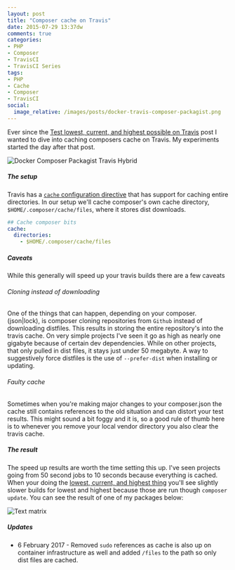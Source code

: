 ```yaml
---
layout: post
title: "Composer cache on Travis"
date: 2015-07-29 13:37dw
comments: true
categories:
- PHP
- Composer
- TravisCI
- TravisCI Series
tags:
- PHP
- Cache
- Composer
- TravisCI
social:
  image_relative: /images/posts/docker-travis-composer-packagist.png
---
```


Ever since the [Test lowest, current, and highest possible on Travis](/2015/06/test-lowest-current-and-highest-possible-on-travis/) post I wanted to dive into caching composers cache on Travis. My experiments started the day after that post. 

![Docker Composer Packagist Travis Hybrid](/images/posts/docker-travis-composer-packagist.png)

<!-- More -->

##### The setup #####

Travis has a [`cache` configuration directive](http://docs.travis-ci.com/user/caching/) that has support for caching entire directories. In our setup we'll cache composer's own cache directory, `$HOME/.composer/cache/files`,  where it stores dist downloads.

```yml
## Cache composer bits
cache:
  directories:
    - $HOME/.composer/cache/files
```

##### Caveats #####

While this generally will speed up your travis builds there are a few caveats

###### Cloning instead of downloading ######

One of the things that can happen, depending on your composer.(json|lock), is composer cloning repositories from `Github` instead of downloading distfiles. This results in storing the entire repository's into the travis cache. On very simple projects I've seen it go as high as nearly one gigabyte because of certain dev dependencies. While on other projects, that only pulled in dist files, it stays just under 50 megabyte. A way to suggestively force distfiles is the use of `--prefer-dist` when installing or updating.

###### Faulty cache ######

Sometimes when you're making major changes to your composer.json the cache still contains references to the old situation and can distort your test results. This might sound a bit foggy and it is, so a good rule of thumb here is to whenever you remove your local vendor directory you also clear the travis cache.

##### The result #####

The speed up results are worth the time setting this up. I've seen projects going from 50 second jobs to 10 seconds because everything is cached. When your doing the [lowest, current, and highest thing](/2015/06/test-lowest-current-and-highest-possible-on-travis/) you'll see slightly slower builds for lowest and highest because those are run though `composer update`. You can see the result of one of my packages below:

![Text matrix](/images/posts/v68AQj7.png)

##### Updates #####

* 6 February 2017 - Removed `sudo` references as cache is also up on container infrastructure as well and added `/files` to the path so only dist files are cached.
